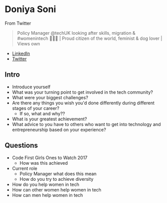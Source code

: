 # Doniya Soni

From Twitter
>  Policy Manager @techUK looking after skills, migration & #womenintech 👩🏾‍💻 | Proud citizen of the world, feminist & dog lover | Views own

- [LinkedIn](https://www.linkedin.com/in/doniyasoni/)
- [Twitter](https://twitter.com/doniyasoni)


## Intro

- Introduce yourself
- What was your turning point to get involved in the tech community?
- What were your biggest challenges?
- Are there any things you wish you'd done differently during different stages of your career?
   - If so, what and why??
- What is your greatest achievement?
- What advice to you have to others who want to get into technology and entrepreneurship based on your experience?

## Questions

- Code First Girls Ones to Watch 2017
   - How was this achieved
- Current role
  - Policy Manager what does this mean
  - How do you try to achieve diversity
- How do you help women in tech
- How can other women help women in tech
- How can men help women in tech
